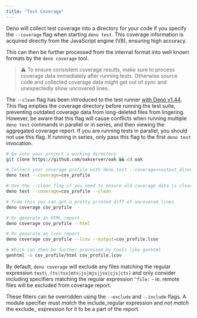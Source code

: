 ```yaml
---
title: "Test Coverage"
---
```


Deno will collect test coverage into a directory for your code if you specify
the `--coverage` flag when starting `deno test`. This coverage information is
acquired directly from the JavaScript engine (V8), ensuring high accuracy.

This can then be further processed from the internal format into well known
formats by the `deno coverage` tool.

> ⚠️ To ensure consistent coverage results, make sure to process coverage data
> immediately after running tests. Otherwise source code and collected coverage
> data might get out of sync and unexpectedly show uncovered lines.

The `--clean` flag has been introduced to the test runner
[with Deno v1.44](https://deno.com/blog/v1.44#clean-coverage-directory-on-test-runs).
This flag empties the coverage directory before running the test suite,
preventing outdated coverage data from long-deleted files from lingering.
However, be aware that this flag will cause conflicts when running multiple
`deno test` commands in parallel or in series, and then viewing the aggregated
coverage report. If you are running tests in parallel, you should not use this
flag. If running in series, only pass this flag to the first `deno test`
invocation.

```bash
# Go into your project's working directory
git clone https://github.com/oakserver/oak && cd oak

# Collect your coverage profile with deno test --coverage=<output_directory>
deno test --coverage=cov_profile

# Use the --clean flag if you need to ensure old coverage data is cleared
deno test --coverage=cov_profile --clean

# From this you can get a pretty printed diff of uncovered lines
deno coverage cov_profile

# Or generate an HTML report
deno coverage cov_profile --html

# Or generate an lcov report
deno coverage cov_profile --lcov --output=cov_profile.lcov

# Which can then be further processed by tools like genhtml
genhtml -o cov_profile/html cov_profile.lcov
```

By default, `deno coverage` will exclude any files matching the regular
expression `test\.(ts|tsx|mts|js|mjs|jsx|cjs|cts)` and only consider including
specifiers matching the regular expression `^file:` - ie. remote files will be
excluded from coverage report.

These filters can be overridden using the `--exclude` and `--include` flags. A
module specifier must _match_ the include_regular expression and _not match_ the
exclude_ expression for it to be a part of the report.

